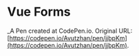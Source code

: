 # Vue Forms
 _A Pen created at CodePen.io. Original URL: [https://codepen.io/Avutzhan/pen/jjbpKm](https://codepen.io/Avutzhan/pen/jjbpKm).

 